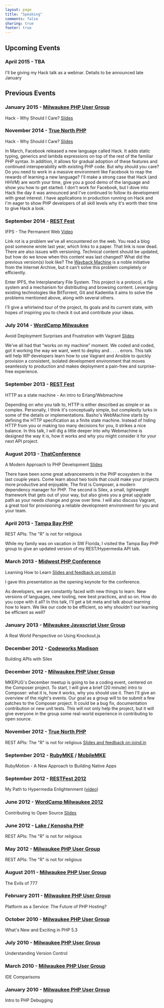 ```yaml
---
layout: page
title: "Speaking"
comments: false
sharing: true
footer: true
---
```

Upcoming Events
---------------

### April 2015 - TBA

I'll be giving my Hack talk as a webinar. Details to be announced late January

Previous Events
---------------

### January 2015 - [Milwaukee PHP User Group](http://www.mkepug.org)

Hack - Why Should I Care? [Slides](https://speakerdeck.com/jclermont/hack-why-should-i-care)

### November 2014 - [True North PHP](http://truenorthphp.ca)

Hack - Why Should I Care? [Slides](https://speakerdeck.com/jclermont/hack-why-should-i-care)

In March, Facebook released a new language called Hack. It adds static typing, generics and lambda expressions on top of the rest of the familiar PHP syntax. In addition, it allows for gradual adoption of these features and continued interoperability with existing PHP code. But why should you care? Do you need to work in a massive environment like Facebook to reap the rewards of learning a new language? I'll make a strong case that Hack (and HHVM) are worth your time, give you a good demo of the language and show you how to get started. I don't work for Facebook, but I dove into Hack the day it was announced and I've continued to follow its development with great interest. I have applications in production running on Hack and I'm eager to show PHP developers of all skill levels why it's worth their time to give Hack a look.

### September 2014 - [REST Fest](http://restfest.org)

IFPS - The Permanent Web [Video](https://vimeo.com/107581073)

Link rot is a problem we've all encountered on the web. You read a blog post someone wrote last year, which links to a paper. That link is now dead. There are also issues with versioning. Technical content should be updated, but how do we know when this content was last changed? What did the previous version(s) look like? The [Wayback Machine](https://archive.org/web/) is a noble initiative from the Internet Archive, but it can't solve this problem completely or efficiently.

Enter IPFS, the Interplanetary File System. This project is a protocol, a file system and a mechanism for distributing and browsing content. Leveraging existing technologies like BitTorrent, Git and Kademlia it aims to solve the problems mentioned above, along with several others.

I'll give a whirlwind tour of the project, its goals and its current state, with hopes of inspiring you to check it out and contribute your ideas.

### July 2014 - [WordCamp Milwaukee](http://2014.milwaukee.wordcamp.org)

Avoid Deployment Surprises and Frustration with Vagrant [Slides](https://speakerdeck.com/jclermont/avoid-deployment-surprises-and-frustation-with-vagrant-and-ansible)

We’ve all had that “works on my machine” moment. We coded and coded, got it working the way we want, went to deploy and . . . . errors. This talk will help WP developers learn how to use Vagrant and Ansible to quickly provision a consistent, isolated development environment that moves seamlessly to production and makes deployment a pain-free and surprise-free experience.

### September 2013 - [REST Fest](http://2013.restfest.org)

HTTP as a state machine - An intro to Erlang/Webmachine

Depending on who you talk to, HTTP is either described as simple or as complex. Personally, I think it's conceptually simple, but complexity lurks in some of the details or implementations. Basho's WebMachine starts by defining the HTTP specification as a finite state machine. Instead of hiding HTTP from you or making too many decisions for you, it strikes a nice balance. In this talk, I will dig a little deeper into why Webmachine is designed the way it is, how it works and why you might consider it for your next API project.

### August 2013 - [ThatConference](http://www.thatconference.com)

A Modern Approach to PHP Development [Slides](https://speakerdeck.com/jclermont/a-modern-approach-to-php-development)

There have been some great advancements in the PHP ecosystem in the last couple years. Come learn about two tools that could make your projects more productive and enjoyable. The first is Composer, a modern dependency manager for PHP. The second is Silex, a small, lightweight framework that gets out of your way, but also gives you a great upgrade path as your needs change and grow over time. I will also discuss Vagrant, a great tool for provisioning a reliable development environment for you and your team.

### April 2013 - [Tampa Bay PHP](http://www.tbphp.org)

REST APIs: The "R" is not for religious

While my family was on vacation in SW Florida, I visited the Tampa Bay PHP group to give an updated version of my REST/Hypermedia API talk.

### March 2013 - [Midwest PHP Conference](http://midwestphp.org)

Learning How to Learn [Slides and feedback on joind.in](https://joind.in/talk/view/8196)

I gave this presentation as the opening keynote for the conference.

As developers, we are constantly faced with new things to learn. New versions of languages, new tooling, new best practices, and so on. How do you cope with it all? In this talk, I'll get a bit meta and talk about learning how to learn. We like our code to be efficient, so why shouldn't our learning be efficient as well?

### January 2013 - [Milwaukee Javascript User Group](http://milwaukeejs.org/events/93209982/)

A Real World Perspective on Using Knockout.js

### December 2012 - [Codeworks Madison](http://codeworks.phparch.com/presentations-and-synopses/#joel)

Building APIs with Silex

### December 2012 - [Milwaukee PHP User Group](http://www.mkepug.org)

MKEPUG's December meetup is going to be a coding event, centered on the Composer project. To start, I will give a brief (20 minute) intro to Composer: what it is, how it works, why you should use it. Then I'll give an overview of the night's events. Our goal as a group will to be submit a few patches to the Composer project. It could be a bug fix, documentation contribution or new unit tests. This will not only help the project, but it will give everyone in the group some real-world experience in contributing to open source.

### November 2012 - [True North PHP](http://truenorthphp.ca/speakers.php)

REST APIs: The "R" is not for religious [Slides and feedback on joind.in](https://joind.in/talk/view/7415)

### September 2012 - [RubyMKE](http://www.meetup.com/RubyMKE/) / [MobileMKE](http://www.meetup.com/MobileMKE/)

RubyMotion - A New Approach to Building Native Apps

### September 2012 - [RESTFest 2012](http://www.restfest.org)

My Path to Hypermedia Enlightenment ([video](http://vimeo.com/channels/restfest/49503457))

### June 2012 - [WordCamp Milwaukee 2012](http://2012.milwaukee.wordcamp.org)

Contributing to Open Source [Slides](https://speakerdeck.com/jclermont/contributing-to-open-source)

### June 2012 - [Lake / Kenosha PHP](http://www.lakekenoshaphp.com)

REST APIs: The "R" is not for religious

### May 2012 - [Milwaukee PHP User Group](http://www.mkepug.org/events/61920922/)

REST APIs: The "R" is not for religious

### August 2011 - [Milwaukee PHP User Group](http://www.mkepug.org/events/23500631/)

The Evils of 777

### February 2011 - [Milwaukee PHP User Group](http://www.mkepug.org/events/16114948/)

Platform as a Service: The Future of PHP Hosting?

### October 2010 - [Milwaukee PHP User Group](http://www.mkepug.org/events/14997390/)

What's New and Exciting in PHP 5.3

### July 2010 - [Milwaukee PHP User Group](http://www.mkepug.org/events/13865741/)

Understanding Version Control

### March 2010 - [Milwaukee PHP User Group](http://www.mkepug.org/events/12607927/)

IDE Comparisons

### January 2010 - [Milwaukee PHP User Group](http://www.mkepug.org/events/12138766/)

Intro to PHP Debugging